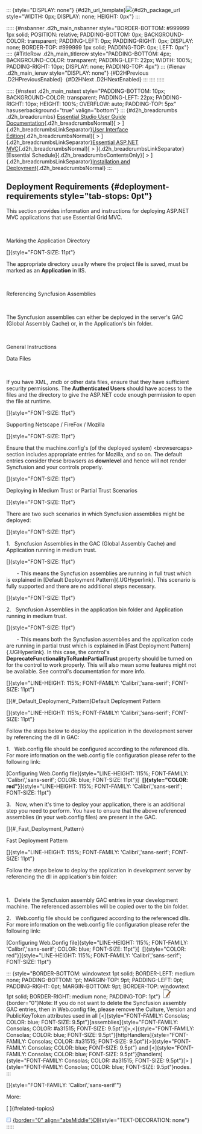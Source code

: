 ::: {style="DISPLAY: none"}
[](ms-xhelp:///?Id=d2h_url_template){#d2h_url_template}![](!package_url!){#d2h_package_url style="WIDTH: 0px; DISPLAY: none; HEIGHT: 0px"}
:::

::::: {#nsbanner .d2h_main_nsbanner style="BORDER-BOTTOM: #999999 1px solid; POSITION: relative; PADDING-BOTTOM: 0px; BACKGROUND-COLOR: transparent; PADDING-LEFT: 0px; PADDING-RIGHT: 0px; DISPLAY: none; BORDER-TOP: #999999 1px solid; PADDING-TOP: 0px; LEFT: 0px"}
:::: {#TitleRow .d2h_main_titlerow style="PADDING-BOTTOM: 4px; BACKGROUND-COLOR: transparent; PADDING-LEFT: 22px; WIDTH: 100%; PADDING-RIGHT: 10px; DISPLAY: none; PADDING-TOP: 4px"}
::: {#ienav .d2h_main_ienav style="DISPLAY: none"}
[](ms-xhelp:///?Id=0c3eb03f-4f85-4b12-b7ae-a7197ac82692){#D2HPrevious .D2HPreviousEnabled}  [](ms-xhelp:///?Id=1f83a37c-1148-455d-9272-c812f286e7ba){#D2HNext .D2HNextEnabled}
:::
::::
:::::

::::: {#nstext .d2h_main_nstext style="PADDING-BOTTOM: 10px; BACKGROUND-COLOR: transparent; PADDING-LEFT: 22px; PADDING-RIGHT: 10px; HEIGHT: 100%; OVERFLOW: auto; PADDING-TOP: 5px" hasuserbackground="true" valign="bottom"}
::: {#d2h_breadcrumbs .d2h_breadcrumbs}
[Essential Studio User Guide Documentation](ms-xhelp:///?Id=12457748-09e3-4d74-a240-8e049cedf030){.d2h_breadcrumbsNormal}[ \> ]{.d2h_breadcrumbsLinkSeparator}[User Interface Edition](ms-xhelp:///?Id=c29296b7-531c-413b-a0ec-488ca1f7f669){.d2h_breadcrumbsNormal}[ \> ]{.d2h_breadcrumbsLinkSeparator}[Essential ASP.NET MVC](ms-xhelp:///?Id=4b14e7d1-65c4-4f67-b1aa-2c37709905a5){.d2h_breadcrumbsNormal}[ \> ]{.d2h_breadcrumbsLinkSeparator}[Essential Schedule]{.d2h_breadcrumbsContentsOnly}[ \> ]{.d2h_breadcrumbsLinkSeparator}[Installation and Deployment](ms-xhelp:///?Id=0c3eb03f-4f85-4b12-b7ae-a7197ac82692){.d2h_breadcrumbsNormal}
:::

## Deployment Requirements {#deployment-requirements style="tab-stops: 0pt"}

This section provides information and instructions for deploying ASP.NET MVC applications that use Essential Grid MVC.

 

Marking the Application Directory

[]{style="FONT-SIZE: 11pt"} 

The appropriate directory usually where the project file is saved, must be marked as an **Application** in IIS.

 

Referencing Syncfusion Assemblies

 

The Syncfusion assemblies can either be deployed in the server\'s GAC (Global Assembly Cache) or, in the Application\'s bin folder.

 

General Instructions

Data Files

 

If you have XML, .mdb or other data files, ensure that they have sufficient security permissions. The **Authenticated Users** should have access to the files and the directory to give the ASP.NET code enough permission to open the file at runtime.

[]{style="FONT-SIZE: 11pt"} 

Supporting Netscape / FireFox / Mozilla

[]{style="FONT-SIZE: 11pt"} 

Ensure that the machine.config\'s (of the deployed system) \<browsercaps\> section includes appropriate entries for Mozilla, and so on. The default entries consider these browsers as **downlevel** and hence will not render Syncfusion and your controls properly.

[]{style="FONT-SIZE: 11pt"} 

Deploying in Medium Trust or Partial Trust Scenarios

[]{style="FONT-SIZE: 11pt"} 

There are two such scenarios in which Syncfusion assemblies might be deployed:

[]{style="FONT-SIZE: 11pt"} 

1.   Syncfusion Assemblies in the GAC (Global Assembly Cache) and Application running in medium trust.

[]{style="FONT-SIZE: 11pt"} 

       - This means the Syncfusion assemblies are running in full trust which is explained in [Default Deployment Pattern]{.UGHyperlink}. This scenario is fully supported and there are no additional steps necessary.

[]{style="FONT-SIZE: 11pt"} 

2.   Syncfusion Assemblies in the application bin folder and Application running in medium trust.

[]{style="FONT-SIZE: 11pt"} 

       - This means both the Syncfusion assemblies and the application code are running in partial trust which is explained in [Fast Deployment Pattern]{.UGHyperlink}. In this case, the control's **DeprecateFunctionalityToRunInPartialTrust** property should be turned on for the control to work properly. This will also mean some features might not be available. See control\'s documentation for more info.

[]{style="LINE-HEIGHT: 115%; FONT-FAMILY: 'Calibri','sans-serif'; FONT-SIZE: 11pt"} 

[]{#_Default_Deployment_Pattern}Default Deployment Pattern

[]{style="LINE-HEIGHT: 115%; FONT-FAMILY: 'Calibri','sans-serif'; FONT-SIZE: 11pt"} 

Follow the steps below to deploy the application in the development server by referencing the dll in GAC:

1.   Web.config file should be configured according to the referenced dlls. For more information on the web.config file configuration please refer to the following link:

[Configuring Web.Config file]{style="LINE-HEIGHT: 115%; FONT-FAMILY: 'Calibri','sans-serif'; COLOR: blue; FONT-SIZE: 11pt"}[  **[]{style="COLOR: red"}**]{style="LINE-HEIGHT: 115%; FONT-FAMILY: 'Calibri','sans-serif'; FONT-SIZE: 11pt"}

3.   Now, when it\'s time to deploy your application, there is an additional step you need to perform. You have to ensure that the above referenced assemblies (in your web.config files) are present in the GAC.

[]{#_Fast_Deployment_Pattern} 

Fast Deployment Pattern

[]{style="LINE-HEIGHT: 115%; FONT-FAMILY: 'Calibri','sans-serif'; FONT-SIZE: 11pt"} 

Follow the steps below to deploy the application in development server by referencing the dll in application\'s bin folder:

 

1.   Delete the Syncfusion assembly GAC entries in your development machine. The referenced assemblies will be copied over to the bin folder.

2.   Web.config file should be configured according to the referenced dlls. For more information on the web.config file configuration please refer the following link:

[Configuring Web.Config file]{style="LINE-HEIGHT: 115%; FONT-FAMILY: 'Calibri','sans-serif'; COLOR: blue; FONT-SIZE: 11pt"}[  []{style="COLOR: red"}]{style="LINE-HEIGHT: 115%; FONT-FAMILY: 'Calibri','sans-serif'; FONT-SIZE: 11pt"}

::: {style="BORDER-BOTTOM: windowtext 1pt solid; BORDER-LEFT: medium none; PADDING-BOTTOM: 1pt; MARGIN-TOP: 9pt; PADDING-LEFT: 0pt; PADDING-RIGHT: 0pt; MARGIN-BOTTOM: 9pt; BORDER-TOP: windowtext 1pt solid; BORDER-RIGHT: medium none; PADDING-TOP: 1pt"}
![](ImagesExt/image55_6.jpg){border="0"}Note: If you do not want to delete the Syncfusion assembly GAC entries, then in Web.config file, please remove the Culture, Version and PublicKeyToken attributes used in all [\<]{style="FONT-FAMILY: Consolas; COLOR: blue; FONT-SIZE: 9.5pt"}[assemblies]{style="FONT-FAMILY: Consolas; COLOR: #a31515; FONT-SIZE: 9.5pt"}[\>,\<]{style="FONT-FAMILY: Consolas; COLOR: blue; FONT-SIZE: 9.5pt"}[httpHandlers]{style="FONT-FAMILY: Consolas; COLOR: #a31515; FONT-SIZE: 9.5pt"}[\>]{style="FONT-FAMILY: Consolas; COLOR: blue; FONT-SIZE: 9.5pt"} and [\<]{style="FONT-FAMILY: Consolas; COLOR: blue; FONT-SIZE: 9.5pt"}[handlers]{style="FONT-FAMILY: Consolas; COLOR: #a31515; FONT-SIZE: 9.5pt"}[\> ]{style="FONT-FAMILY: Consolas; COLOR: blue; FONT-SIZE: 9.5pt"}nodes.
:::

[]{style="FONT-FAMILY: 'Calibri','sans-serif'"} 

More:

[ ]{#related-topics}

[![](button.gif){border="0" align="absMiddle"}Dll](ms-xhelp:///?Id=1f83a37c-1148-455d-9272-c812f286e7ba){style="TEXT-DECORATION: none"}
:::::
